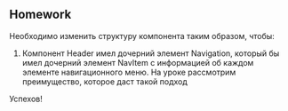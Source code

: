 ##  Homework

Необходимо изменить структуру компонента таким образом, чтобы:

1. Компонент Header имел дочерний элемент Navigation, который бы имел дочерний элемент NavItem с информацией об каждом элементе навигационного меню. На уроке рассмотрим преимущество, которое даст такой подход

Успехов!